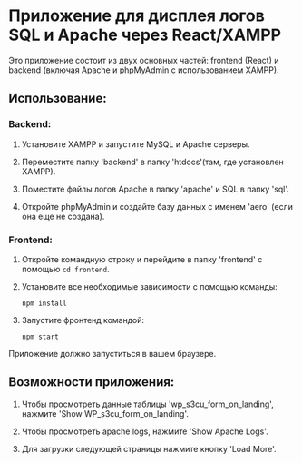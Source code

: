 # Приложение для дисплея логов SQL и Apache через React/XAMPP

Это приложение состоит из двух основных частей: frontend (React) и backend (включая Apache и phpMyAdmin с использованием XAMPP).

## Использование:

### Backend:

1. Установите XAMPP и запустите MySQL и Apache серверы.

2. Переместите папку 'backend' в папку 'htdocs'(там, где установлен XAMPP).

3. Поместите файлы логов Apache в папку 'apache' и SQL в папку 'sql'.

4. Откройте phpMyAdmin и создайте базу данных с именем 'aero' (если она еще не создана).

### Frontend:

1. Откройте командную строку и перейдите в папку 'frontend' с помощью `cd frontend`.

2. Установите все необходимые зависимости с помощью команды:

   `
   npm install
   `

3. Запустите фронтенд командой:

   `
   npm start
   `

Приложение должно запуститься в вашем браузере.

## Возможности приложения:

1. Чтобы просмотреть данные таблицы 'wp_s3cu_form_on_landing', нажмите 'Show WP_s3cu_form_on_landing'.

2. Чтобы просмотреть apache logs, нажмите 'Show Apache Logs'.

3. Для загрузки следующей страницы нажмите кнопку 'Load More'.
